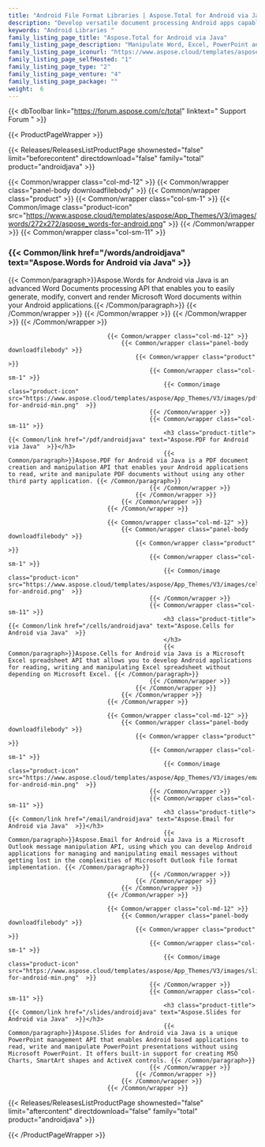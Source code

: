 ```yaml
---
title: "Android File Format Libraries | Aspose.Total for Android via Java"
description: "Develop versatile document processing Android apps capable of handling multiple formats. One can easily create, read, modify and inter-convert formats. "
keywords: "Android Libraries "
family_listing_page_title: "Aspose.Total for Android via Java"
family_listing_page_description: "Manipulate Word, Excel, PowerPoint and other formats in mobile apps. It works with Android OS 2.3 or later."
family_listing_page_iconurl: "https://www.aspose.cloud/templates/aspose/App_Themes/V3/images/total/272x272/aspose_total-for-android-min.png"
family_listing_page_selfHosted: "1"
family_listing_page_type: "2"
family_listing_page_venture: "4"
family_listing_page_package: ""
weight:  6
---
```


{{< dbToolbar link="https://forum.aspose.com/c/total" linktext=" Support Forum " >}}


{{< ProductPageWrapper >}}

<!-- ReleasesListProductPage-->
   {{< Releases/ReleasesListProductPage shownested="false"  limit="beforecontent" directdownload="false" family="total" product="androidjava" >}}
<!-- /ReleasesListProductPage-->

<!-- ProductPageContent-->
 {{< Common/wrapper class="col-md-12" >}}
                                    {{< Common/wrapper class="panel-body downloadfilebody" >}}
                                        {{< Common/wrapper class="product" >}}
                                            {{< Common/wrapper class="col-sm-1" >}}
                                                {{< Common/image class="product-icon" src="https://www.aspose.cloud/templates/aspose/App_Themes/V3/images/words/272x272/aspose_words-for-android.png"  >}}
                                            {{< /Common/wrapper >}}
                                            {{< Common/wrapper class="col-sm-11" >}}
                                                <h3 class="product-title">{{< Common/link href="/words/androidjava" text="Aspose.Words for Android via Java"  >}}
                                                </h3>
                                                {{< Common/paragraph>}}Aspose.Words for Android via Java is an advanced Word Documents processing API that enables you to easily generate, modify, convert and render Microsoft Word documents within your Android applications.{{< /Common/paragraph>}}
                                            {{< /Common/wrapper >}}
                                        {{< /Common/wrapper >}}
                                    {{< /Common/wrapper >}}
                                {{< /Common/wrapper >}}
								
								{{< Common/wrapper class="col-md-12" >}}
                                    {{< Common/wrapper class="panel-body downloadfilebody" >}}
                                        {{< Common/wrapper class="product" >}}
                                            {{< Common/wrapper class="col-sm-1" >}}
                                                {{< Common/image class="product-icon" src="https://www.aspose.cloud/templates/aspose/App_Themes/V3/images/pdf/272x272/aspose_pdf-for-android-min.png"  >}}
                                            {{< /Common/wrapper >}}
                                            {{< Common/wrapper class="col-sm-11" >}}
                                                <h3 class="product-title">{{< Common/link href="/pdf/androidjava" text="Aspose.PDF for Android via Java"  >}}</h3>
                                                {{< Common/paragraph>}}Aspose.PDF for Android via Java is a PDF document creation and manipulation API that enables your Android applications to read, write and manipulate PDF documents without using any other third party application. {{< /Common/paragraph>}}
                                            {{< /Common/wrapper >}}
                                        {{< /Common/wrapper >}}
                                    {{< /Common/wrapper >}}
                                {{< /Common/wrapper >}}

                                {{< Common/wrapper class="col-md-12" >}}
                                    {{< Common/wrapper class="panel-body downloadfilebody" >}}
                                        {{< Common/wrapper class="product" >}}
                                            {{< Common/wrapper class="col-sm-1" >}}
                                                {{< Common/image class="product-icon" src="https://www.aspose.cloud/templates/aspose/App_Themes/V3/images/cells/272x272/aspose_cells-for-android.png"  >}}
                                            {{< /Common/wrapper >}}
                                            {{< Common/wrapper class="col-sm-11" >}}
                                                <h3 class="product-title">{{< Common/link href="/cells/androidjava" text="Aspose.Cells for Android via Java"  >}}
                                                </h3>
                                                {{< Common/paragraph>}}Aspose.Cells for Android via Java is a Microsoft Excel spreadsheet API that allows you to develop Android applications for reading, writing and manipulating Excel spreadsheet without depending on Microsoft Excel. {{< /Common/paragraph>}}
                                            {{< /Common/wrapper >}}
                                        {{< /Common/wrapper >}}
                                    {{< /Common/wrapper >}}
                                {{< /Common/wrapper >}}
								
								{{< Common/wrapper class="col-md-12" >}}
                                    {{< Common/wrapper class="panel-body downloadfilebody" >}}
                                        {{< Common/wrapper class="product" >}}
                                            {{< Common/wrapper class="col-sm-1" >}}
                                                {{< Common/image class="product-icon" src="https://www.aspose.cloud/templates/aspose/App_Themes/V3/images/email/272x272/aspose_email-for-android-min.png"  >}}
                                            {{< /Common/wrapper >}}
                                            {{< Common/wrapper class="col-sm-11" >}}
                                                <h3 class="product-title">{{< Common/link href="/email/androidjava" text="Aspose.Email for Android via Java"  >}}</h3>
                                                {{< Common/paragraph>}}Aspose.Email for Android via Java is a Microsoft Outlook message manipulation API, using which you can develop Android applications for managing and manipulating email messages without getting lost in the complexities of Microsoft Outlook file format implementation. {{< /Common/paragraph>}}
                                            {{< /Common/wrapper >}}
                                        {{< /Common/wrapper >}}
                                    {{< /Common/wrapper >}}
                                {{< /Common/wrapper >}}

                                {{< Common/wrapper class="col-md-12" >}}
                                    {{< Common/wrapper class="panel-body downloadfilebody" >}}
                                        {{< Common/wrapper class="product" >}}
                                            {{< Common/wrapper class="col-sm-1" >}}
                                                {{< Common/image class="product-icon" src="https://www.aspose.cloud/templates/aspose/App_Themes/V3/images/slides/272x272/aspose_slides-for-android-min.png"  >}}
                                            {{< /Common/wrapper >}}
                                            {{< Common/wrapper class="col-sm-11" >}}
                                                <h3 class="product-title">{{< Common/link href="/slides/androidjava" text="Aspose.Slides for Android via Java"  >}}</h3>
                                                {{< Common/paragraph>}}Aspose.Slides for Android via Java is a unique PowerPoint management API that enables Android based applications to read, write and manipulate PowerPoint presentations without using Microsoft PowerPoint. It offers built-in support for creating MSO Charts, SmartArt shapes and ActiveX controls. {{< /Common/paragraph>}}
                                            {{< /Common/wrapper >}}
                                        {{< /Common/wrapper >}}
                                    {{< /Common/wrapper >}}
                                {{< /Common/wrapper >}}

                               

<!-- /ProductPageContent-->



<!-- ReleasesListProductPage-->
   {{< Releases/ReleasesListProductPage shownested="false"  limit="aftercontent" directdownload="false" family="total" product="androidjava" >}}
<!-- /ReleasesListProductPage-->

{{< /ProductPageWrapper >}}


